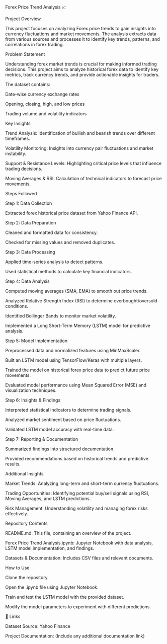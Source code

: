 Forex Price Trend Analysis 📈

Project Overview

This project focuses on analyzing Forex price trends to gain insights into currency fluctuations and market movements. The analysis extracts data from various sources and processes it to identify key trends, patterns, and correlations in forex trading.

Problem Statement

Understanding forex market trends is crucial for making informed trading decisions. This project aims to analyze historical forex data to identify key metrics, track currency trends, and provide actionable insights for traders.

The dataset contains:

Date-wise currency exchange rates

Opening, closing, high, and low prices

Trading volume and volatility indicators

Key Insights

Trend Analysis: Identification of bullish and bearish trends over different timeframes.

Volatility Monitoring: Insights into currency pair fluctuations and market instability.

Support & Resistance Levels: Highlighting critical price levels that influence trading decisions.

Moving Averages & RSI: Calculation of technical indicators to forecast price movements.

Steps Followed

Step 1: Data Collection

Extracted forex historical price dataset from Yahoo Finance API.

Step 2: Data Preparation

Cleaned and formatted data for consistency.

Checked for missing values and removed duplicates.

Step 3: Data Processing

Applied time-series analysis to detect patterns.

Used statistical methods to calculate key financial indicators.

Step 4: Data Analysis

Computed moving averages (SMA, EMA) to smooth out price trends.

Analyzed Relative Strength Index (RSI) to determine overbought/oversold conditions.

Identified Bollinger Bands to monitor market volatility.

Implemented a Long Short-Term Memory (LSTM) model for predictive analysis.

Step 5: Model Implementation

Preprocessed data and normalized features using MinMaxScaler.

Built an LSTM model using TensorFlow/Keras with multiple layers.

Trained the model on historical forex price data to predict future price movements.

Evaluated model performance using Mean Squared Error (MSE) and visualization techniques.

Step 6: Insights & Findings

Interpreted statistical indicators to determine trading signals.

Analyzed market sentiment based on price fluctuations.

Validated LSTM model accuracy with real-time data.

Step 7: Reporting & Documentation

Summarized findings into structured documentation.

Provided recommendations based on historical trends and predictive results.

Additional Insights

Market Trends: Analyzing long-term and short-term currency fluctuations.

Trading Opportunities: Identifying potential buy/sell signals using RSI, Moving Averages, and LSTM predictions.

Risk Management: Understanding volatility and managing forex risks effectively.

Repository Contents

README.md: This file, containing an overview of the project.

Forex Price Trend Analysis.ipynb: Jupyter Notebook with data analysis, LSTM model implementation, and findings.

Datasets & Documentation: Includes CSV files and relevant documents.

How to Use

Clone the repository.

Open the .ipynb file using Jupyter Notebook.

Train and test the LSTM model with the provided dataset.

Modify the model parameters to experiment with different predictions.

🔗 Links

Dataset Source: Yahoo Finance

Project Documentation: (Include any additional documentation link)
